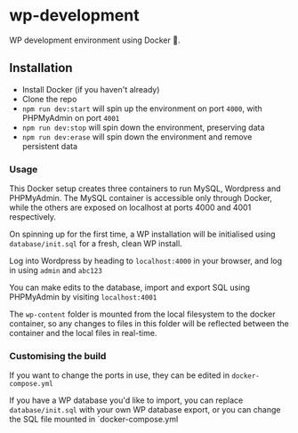 # wp-development

WP development environment using Docker 🐳.

## Installation

- Install Docker (if you haven't already)
- Clone the repo
- `npm run dev:start` will spin up the environment on port `4000`, with PHPMyAdmin on port `4001`
- `npm run dev:stop` will spin down the environment, preserving data
- `npm run dev:erase` will spin down the environment and remove persistent data

### Usage

This Docker setup creates three containers to run MySQL, Wordpress and PHPMyAdmin. The MySQL container is accessible only through Docker, while the others are exposed on localhost at ports 4000 and 4001 respectively.

On spinning up for the first time, a WP installation will be initialised using `database/init.sql` for a fresh, clean WP install.

Log into Wordpress by heading to `localhost:4000` in your browser, and log in using `admin` and `abc123`

You can make edits to the database, import and export SQL using PHPMyAdmin by visiting `localhost:4001`

The `wp-content` folder is mounted from the local filesystem to the docker container, so any changes to files in this folder will be reflected between the container and the local files in real-time.

### Customising the build

If you want to change the ports in use, they can be edited in `docker-compose.yml`

If you have a WP database you'd like to import, you can replace `database/init.sql` with your own WP database export, or you can change the SQL file mounted in `docker-compose.yml
